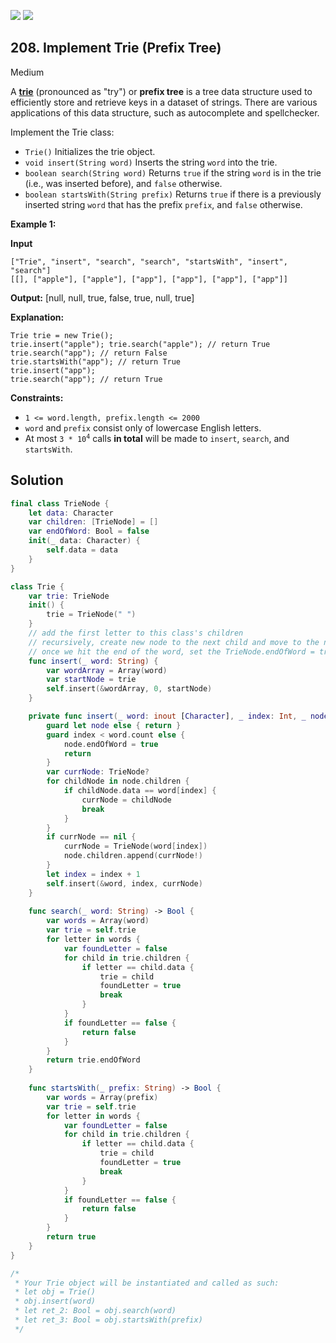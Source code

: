 [![](https://img.shields.io/github/stars/javadev/LeetCode-in-All?label=Stars&style=flat-square)](https://github.com/javadev/LeetCode-in-All)
[![](https://img.shields.io/github/forks/javadev/LeetCode-in-All?label=Fork%20me%20on%20GitHub%20&style=flat-square)](https://github.com/javadev/LeetCode-in-All/fork)

## 208\. Implement Trie (Prefix Tree)

Medium

A [**trie**](https://en.wikipedia.org/wiki/Trie) (pronounced as "try") or **prefix tree** is a tree data structure used to efficiently store and retrieve keys in a dataset of strings. There are various applications of this data structure, such as autocomplete and spellchecker.

Implement the Trie class:

*   `Trie()` Initializes the trie object.
*   `void insert(String word)` Inserts the string `word` into the trie.
*   `boolean search(String word)` Returns `true` if the string `word` is in the trie (i.e., was inserted before), and `false` otherwise.
*   `boolean startsWith(String prefix)` Returns `true` if there is a previously inserted string `word` that has the prefix `prefix`, and `false` otherwise.

**Example 1:**

**Input**

    ["Trie", "insert", "search", "search", "startsWith", "insert", "search"]
    [[], ["apple"], ["apple"], ["app"], ["app"], ["app"], ["app"]]

**Output:** [null, null, true, false, true, null, true]

**Explanation:**

    Trie trie = new Trie();
    trie.insert("apple"); trie.search("apple"); // return True
    trie.search("app"); // return False
    trie.startsWith("app"); // return True
    trie.insert("app");
    trie.search("app"); // return True 

**Constraints:**

*   `1 <= word.length, prefix.length <= 2000`
*   `word` and `prefix` consist only of lowercase English letters.
*   At most <code>3 * 10<sup>4</sup></code> calls **in total** will be made to `insert`, `search`, and `startsWith`.

## Solution

```swift
final class TrieNode {
    let data: Character
    var children: [TrieNode] = []
    var endOfWord: Bool = false
    init(_ data: Character) {
        self.data = data
    }
}

class Trie {
    var trie: TrieNode
    init() {
        trie = TrieNode(" ")
    }
    // add the first letter to this class's children
    // recursively, create new node to the next child and move to the next index
    // once we hit the end of the word, set the TrieNode.endOfWord = true
    func insert(_ word: String) {
        var wordArray = Array(word)
        var startNode = trie
        self.insert(&wordArray, 0, startNode)
    }

    private func insert(_ word: inout [Character], _ index: Int, _ node: TrieNode?) {
        guard let node else { return }
        guard index < word.count else {
            node.endOfWord = true
            return
        }
        var currNode: TrieNode?
        for childNode in node.children {
            if childNode.data == word[index] {
                currNode = childNode
                break
            }
        }
        if currNode == nil {
            currNode = TrieNode(word[index])
            node.children.append(currNode!)
        }
        let index = index + 1
        self.insert(&word, index, currNode)
    }
    
    func search(_ word: String) -> Bool {
        var words = Array(word)
        var trie = self.trie
        for letter in words {
            var foundLetter = false
            for child in trie.children {
                if letter == child.data {
                    trie = child
                    foundLetter = true
                    break
                }
            }
            if foundLetter == false {
                return false
            }
        }
        return trie.endOfWord
    }
    
    func startsWith(_ prefix: String) -> Bool {
        var words = Array(prefix)
        var trie = self.trie
        for letter in words {
            var foundLetter = false
            for child in trie.children {
                if letter == child.data {
                    trie = child
                    foundLetter = true
                    break
                }
            }
            if foundLetter == false {
                return false
            }
        }
        return true
    }
}

/*
 * Your Trie object will be instantiated and called as such:
 * let obj = Trie()
 * obj.insert(word)
 * let ret_2: Bool = obj.search(word)
 * let ret_3: Bool = obj.startsWith(prefix)
 */
```